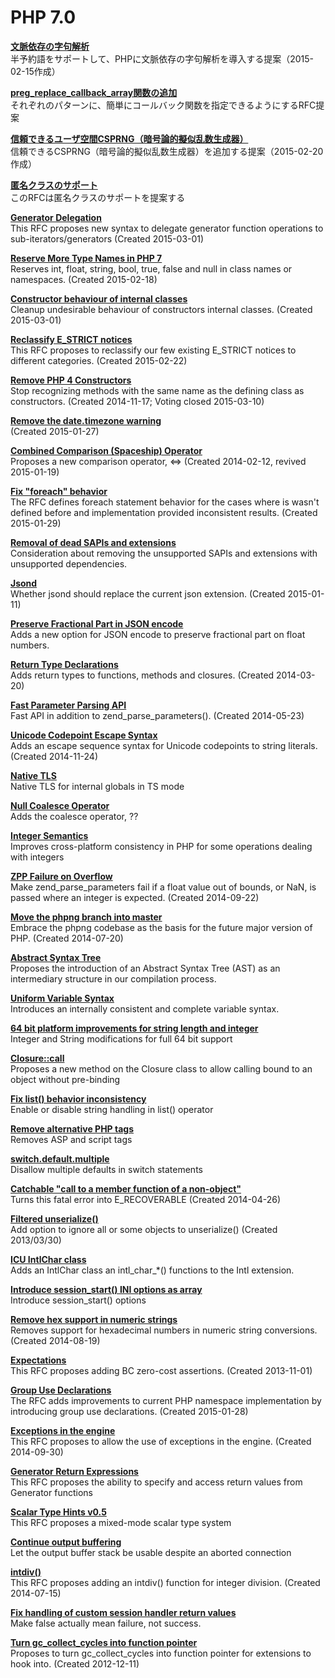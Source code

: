 # PHP 7.0

**[文脈依存の字句解析](Context_Sensitive_Lexer.md)**  
半予約語をサポートして、PHPに文脈依存の字句解析を導入する提案（2015-02-15作成）

**[preg_replace_callback_array関数の追加](Add_preg_replace_callback_array_function.md)**  
それぞれのパターンに、簡単にコールバック関数を指定できるようにするRFC提案

**[信頼できるユーザ空間CSPRNG（暗号論的擬似乱数生成器）](Reliable_User-land_CSPRNG.md)**  
信頼できるCSPRNG（暗号論的擬似乱数生成器）を追加する提案（2015-02-20作成）

**[匿名クラスのサポート](Anonymous_Class_Support.md)**  
このRFCは匿名クラスのサポートを提案する

**[Generator Delegation]()**  
This RFC proposes new syntax to delegate generator function operations to sub-iterators/generators (Created 2015-03-01)

**[Reserve More Type Names in PHP 7]()**  
Reserves int, float, string, bool, true, false and null in class names or namespaces. (Created 2015-02-18)

**[Constructor behaviour of internal classes]()**  
Cleanup undesirable behaviour of constructors internal classes. (Created 2015-03-01)

**[Reclassify E_STRICT notices]()**  
This RFC proposes to reclassify our few existing E_STRICT notices to different categories. (Created 2015-02-22)

**[Remove PHP 4 Constructors]()**  
Stop recognizing methods with the same name as the defining class as constructors. (Created 2014-11-17; Voting closed 2015-03-10)

**[Remove the date.timezone warning]()**  
(Created 2015-01-27)

**[Combined Comparison (Spaceship) Operator]()**  
Proposes a new comparison operator, <=> (Created 2014-02-12, revived 2015-01-19)

**[Fix "foreach" behavior]()**  
The RFC defines foreach statement behavior for the cases where is wasn't defined before and implementation provided inconsistent results. (Created 2015-01-29)

**[Removal of dead SAPIs and extensions]()**  
Consideration about removing the unsupported SAPIs and extensions with unsupported dependencies.

**[Jsond]()**  
Whether jsond should replace the current json extension. (Created 2015-01-11)

**[Preserve Fractional Part in JSON encode]()**  
Adds a new option for JSON encode to preserve fractional part on float numbers.

**[Return Type Declarations]()**  
Adds return types to functions, methods and closures. (Created 2014-03-20)

**[Fast Parameter Parsing API]()**  
Fast API in addition to zend_parse_parameters(). (Created 2014-05-23)

**[Unicode Codepoint Escape Syntax]()**  
Adds an escape sequence syntax for Unicode codepoints to string literals. (Created 2014-11-24)

**[Native TLS]()**  
Native TLS for internal globals in TS mode

**[Null Coalesce Operator]()**  
Adds the coalesce operator, ??

**[Integer Semantics]()**  
Improves cross-platform consistency in PHP for some operations dealing with integers

**[ZPP Failure on Overflow]()**  
Make zend_parse_parameters fail if a float value out of bounds, or NaN, is passed where an integer is expected. (Created 2014-09-22)

**[Move the phpng branch into master]()**  
Embrace the phpng codebase as the basis for the future major version of PHP. (Created 2014-07-20)

**[Abstract Syntax Tree]()**  
Proposes the introduction of an Abstract Syntax Tree (AST) as an intermediary structure in our compilation process.

**[Uniform Variable Syntax]()**  
Introduces an internally consistent and complete variable syntax.

**[64 bit platform improvements for string length and integer]()**  
Integer and String modifications for full 64 bit support

**[Closure::call]()**  
Proposes a new method on the Closure class to allow calling bound to an object without pre-binding

**[Fix list() behavior inconsistency]()**  
Enable or disable string handling in list() operator

**[Remove alternative PHP tags]()**  
Removes ASP and script tags

**[switch.default.multiple]()**  
Disallow multiple defaults in switch statements

**[Catchable "call to a member function of a non-object"]()**  
Turns this fatal error into E_RECOVERABLE (Created 2014-04-26)

**[Filtered unserialize()]()**  
Add option to ignore all or some objects to unserialize() (Created 2013/03/30)

**[ICU IntlChar class]()**  
Adds an IntlChar class an intl_char_*() functions to the Intl extension.

**[Introduce session_start() INI options as array]()**  
Introduce session_start() options

**[Remove hex support in numeric strings]()**  
Removes support for hexadecimal numbers in numeric string conversions. (Created 2014-08-19)

**[Expectations]()**  
This RFC proposes adding BC zero-cost assertions. (Created 2013-11-01)

**[Group Use Declarations]()**  
The RFC adds improvements to current PHP namespace implementation by introducing group use declarations. (Created 2015-01-28)

**[Exceptions in the engine]()**  
This RFC proposes to allow the use of exceptions in the engine. (Created 2014-09-30)

**[Generator Return Expressions]()**  
This RFC proposes the ability to specify and access return values from Generator functions

**[Scalar Type Hints v0.5]()**  
This RFC proposes a mixed-mode scalar type system

**[Continue output buffering]()**  
Let the output buffer stack be usable despite an aborted connection

**[intdiv()]()**  
This RFC proposes adding an intdiv() function for integer division. (Created 2014-07-15)

**[Fix handling of custom session handler return values]()**  
Make false actually mean failure, not success.

**[Turn gc_collect_cycles into function pointer]()**  
Proposes to turn gc_collect_cycles into function pointer for extensions to hook into. (Created 2012-12-11)
